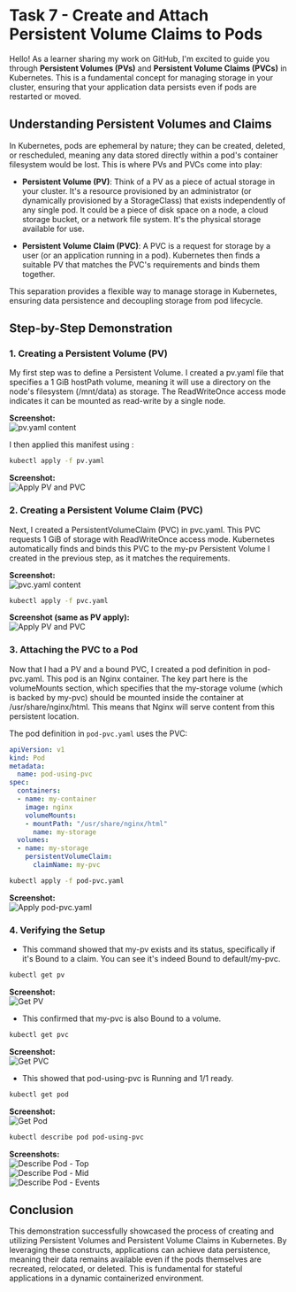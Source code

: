 
# Task 7 - Create and Attach Persistent Volume Claims to Pods

Hello! As a learner sharing my work on GitHub, I'm excited to guide you through **Persistent Volumes (PVs)** and **Persistent Volume Claims (PVCs)** in Kubernetes. This is a fundamental concept for managing storage in your cluster, ensuring that your application data persists even if pods are restarted or moved.

## Understanding Persistent Volumes and Claims

In Kubernetes, pods are ephemeral by nature; they can be created, deleted, or rescheduled, meaning any data stored directly within a pod's container filesystem would be lost. This is where PVs and PVCs come into play:

- **Persistent Volume (PV)**: Think of a PV as a piece of actual storage in your cluster. It's a resource provisioned by an administrator (or dynamically provisioned by a StorageClass) that exists independently of any single pod. It could be a piece of disk space on a node, a cloud storage bucket, or a network file system. It's the physical storage available for use.

- **Persistent Volume Claim (PVC)**: A PVC is a request for storage by a user (or an application running in a pod). Kubernetes then finds a suitable PV that matches the PVC's requirements and binds them together.

This separation provides a flexible way to manage storage in Kubernetes, ensuring data persistence and decoupling storage from pod lifecycle.

## Step-by-Step Demonstration

### 1. Creating a Persistent Volume (PV)

My first step was to define a Persistent Volume. I created a pv.yaml file that specifies a 1 GiB hostPath volume, meaning it will use a directory on the node's filesystem (/mnt/data) as storage. The ReadWriteOnce access mode indicates it can be mounted as read-write by a single node.

**Screenshot:**  
![pv.yaml content](images/imagestask7//Screenshot%202025-07-12%20215732.png)  

I then applied this manifest using :  
```bash
kubectl apply -f pv.yaml
```  
**Screenshot:**  
![Apply PV and PVC](images/imagestask7//Screenshot%202025-07-12%20220228.png)

### 2. Creating a Persistent Volume Claim (PVC)

Next, I created a PersistentVolumeClaim (PVC) in pvc.yaml. This PVC requests 1 GiB of storage with ReadWriteOnce access mode. Kubernetes automatically finds and binds this PVC to the my-pv Persistent Volume I created in the previous step, as it matches the requirements.

**Screenshot:**  
![pvc.yaml content](images/imagestask7//Screenshot%202025-07-12%20220234.png)  

```bash
kubectl apply -f pvc.yaml
```  
**Screenshot (same as PV apply):**  
![Apply PV and PVC](images/imagestask7//Screenshot%202025-07-12%20220228.png)

### 3. Attaching the PVC to a Pod

Now that I had a PV and a bound PVC, I created a pod definition in pod-pvc.yaml. This pod is an Nginx container. The key part here is the volumeMounts section, which specifies that the my-storage volume (which is backed by my-pvc) should be mounted inside the container at /usr/share/nginx/html. This means that Nginx will serve content from this persistent location.

The pod definition in `pod-pvc.yaml` uses the PVC:

```yaml
apiVersion: v1
kind: Pod
metadata:
  name: pod-using-pvc
spec:
  containers:
  - name: my-container
    image: nginx
    volumeMounts:
    - mountPath: "/usr/share/nginx/html"
      name: my-storage
  volumes:
  - name: my-storage
    persistentVolumeClaim:
      claimName: my-pvc
```

```bash
kubectl apply -f pod-pvc.yaml
```  
**Screenshot:**  
![Apply pod-pvc.yaml](images/imagestask7//Screenshot%202025-07-12%20220329.png)

### 4. Verifying the Setup

- This command showed that my-pv exists and its status, specifically if it's Bound to a claim. You can see it's indeed Bound to default/my-pvc.

```bash
kubectl get pv
```  
**Screenshot:**  
![Get PV](images/imagestask7//Screenshot%202025-07-12%20220343.png)

- This confirmed that my-pvc is also Bound to a volume.

```bash
kubectl get pvc
```  
**Screenshot:**  
![Get PVC](images/imagestask7//Screenshot%202025-07-12%20220403.png)

- This showed that pod-using-pvc is Running and 1/1 ready.

```bash
kubectl get pod
```  
**Screenshot:**  
![Get Pod](images/imagestask7//Screenshot%202025-07-12%20220420.png)

```bash
kubectl describe pod pod-using-pvc
```  
**Screenshots:**  
![Describe Pod - Top](images/imagestask7//Screenshot%202025-07-12%20220446.png)  
![Describe Pod - Mid](images/imagestask7//Screenshot%202025-07-12%20220456.png)  
![Describe Pod - Events](images/imagestask7//Screenshot%202025-07-12%20220505.png)

## Conclusion

This demonstration successfully showcased the process of creating and utilizing Persistent Volumes and Persistent Volume Claims in Kubernetes. By leveraging these constructs, applications can achieve data persistence, meaning their data remains available even if the pods themselves are recreated, relocated, or deleted. This is fundamental for stateful applications in a dynamic containerized environment.
